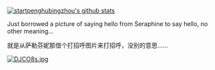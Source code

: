 [![startpenghubingzhou's github stats](https://github-readme-stats.vercel.app/api?username=startpenghubingzhou)](https://github.com/anuraghazra/github-readme-stats)

Just borrowed a picture of saying hello from Seraphine to say hello, no other meaning...

就是从萨勒芬妮那借个打招呼图片来打招呼，没别的意思……



[![DJCO8s.jpg](https://s3.ax1x.com/2020/11/23/DJCO8s.jpg)](https://imgchr.com/i/DJCO8s)
